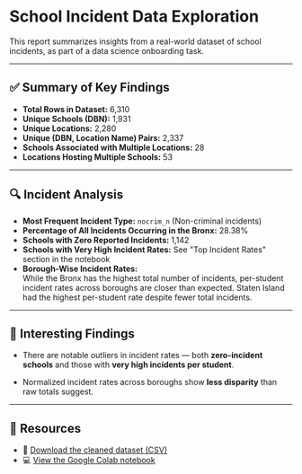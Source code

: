 # School Incident Data Exploration

This report summarizes insights from a real-world dataset of school incidents, as part of a data science onboarding task.

---

## ✅ Summary of Key Findings

- **Total Rows in Dataset:** 6,310  
- **Unique Schools (DBN):** 1,931  
- **Unique Locations:** 2,280  
- **Unique (DBN, Location Name) Pairs:** 2,337  
- **Schools Associated with Multiple Locations:** 28  
- **Locations Hosting Multiple Schools:** 53

---

## 🔍 Incident Analysis

- **Most Frequent Incident Type:** `nocrim_n` (Non-criminal incidents)  
- **Percentage of All Incidents Occurring in the Bronx:** 28.38%  
- **Schools with Zero Reported Incidents:** 1,142  
- **Schools with Very High Incident Rates:** See "Top Incident Rates" section in the notebook  
- **Borough-Wise Incident Rates:**  
  While the Bronx has the highest total number of incidents, per-student incident rates across boroughs are closer than expected. Staten Island had the highest per-student rate despite fewer total incidents.

---

## 📌 Interesting Findings


- There are notable outliers in incident rates — both **zero-incident schools** and those with **very high incidents per student**.

- Normalized incident rates across boroughs show **less disparity** than raw totals suggest.

---

## 📎 Resources

- 📄 [Download the cleaned dataset (CSV)](https://drive.google.com/file/d/1tQc2wlfAVOJmsDk-MIjroRWiMi1a1l5V/view?usp=drive_link)  
- 💻 [View the Google Colab notebook](https://colab.research.google.com/drive/147E1ZNGycLHzmd5x7TWxcqwkXquYh81L?usp=sharing)
